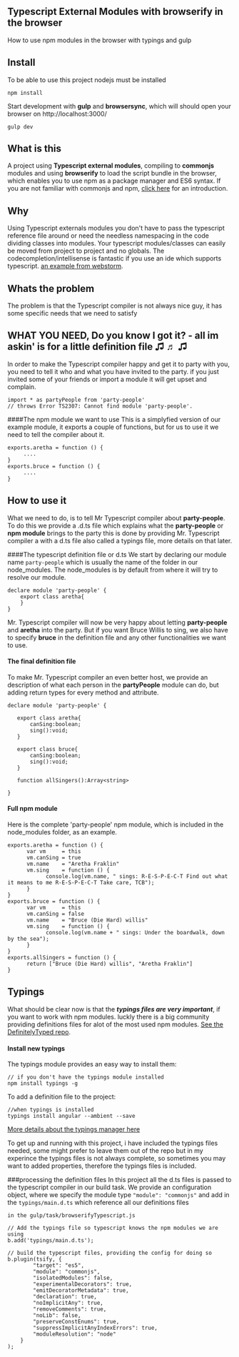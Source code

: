 ## Typescript External Modules with browserify in the browser
How to use npm modules in the browser with typings and gulp


## Install
To be able to use this project nodejs must be installed

    npm install


Start development with **gulp** and **browsersync**, which will should open your browser on http://localhost:3000/

    gulp dev


## What is this
A project using **Typescript external modules**, compiling to **commonjs** modules and using **browserify** to load the script bundle in the browser,
which enables you to use npm as a package manager and ES6 syntax.
If you are not familiar with commonjs and npm, [click here](https://egghead.io/lessons/nodejs-what-are-commonjs-modules) for an introduction.

## Why
Using Typescript externals modules you don't have to pass the typescript reference file around or need the needless namespacing in the code dividing classes into modules.
Your typescript modules/classes can easily be moved from project to project and no globals.
The codecompletion/intellisense is fantastic if you use an ide which supports typescript. [an example from webstorm](https://egghead.io/lessons/misc-webstorm-managing-imports).

## Whats the problem
The problem is that the Typescript compiler is not always nice guy, it has some specific needs that we need to satisfy


## WHAT YOU NEED, Do you know I got it? - all im askin' is for a little definition file ♫ ♬ ♫
In order to make the Typescript compiler happy and get it to party with you, you need to tell it who and what you have invited to the party.
if you just invited some of your friends or import a module it will get upset and complain.

    import * as partyPeople from 'party-people'
    // throws Error TS2307: Cannot find module 'party-people'.


####The npm module we want to use
This is a simplyfied version of our example module, it exports a couple of functions, but for us to use it we need to tell the compiler about it.


	exports.aretha = function () {
		 ....
	}
	exports.bruce = function () {
    	 ....
    }

## How to use it
What we need to do, is to tell Mr Typescript compiler about **party-people**.
To do this we provide a .d.ts file which explains what the **party-people** or **npm module** brings to the party
this is done by providing Mr. Typescript compiler a with a d.ts file also called a typings file, more details on that later.


####The typescript definition file or d.ts
We start by declaring our module name `party-people` which is usually the name of the folder in our node_modules.
The node_modules is by default from where it will try to resolve our module.

    declare module 'party-people' {
        export class aretha{
        }
	}

Mr. Typescript compiler will now be very happy about letting **party-people** and **aretha** into the party.
But if you want Bruce Willis to sing, we also have to specify **bruce** in the definition file and any other
functionalities we want to use.

#### The final definition file
To make Mr. Typescript compiler an even better host, we provide an description of what each person in the **partyPeople** module can do,
but adding return types for every method and attribute.

	declare module 'party-people' {

	   export class aretha{
	       canSing:boolean;
	       sing():void;
	   }

	   export class bruce{
	       canSing:boolean;
	       sing():void;
	   }

	   function allSingers():Array<string>

	}

#### Full npm module
Here is the complete 'party-people' npm module, which is included in the node_modules folder, as an example.

	exports.aretha = function () {
		  var vm     = this
		  vm.canSing = true
		  vm.name    = "Aretha Fraklin"
		  vm.sing    = function () {
				console.log(vm.name, " sings: R-E-S-P-E-C-T Find out what it means to me R-E-S-P-E-C-T Take care, TCB");
		  }
	}
	exports.bruce = function () {
		  var vm     = this
		  vm.canSing = false
		  vm.name    = "Bruce (Die Hard) willis"
		  vm.sing    = function () {
				console.log(vm.name + " sings: Under the boardwalk, down by the sea");
		  }
	}
	exports.allSingers = function () {
		  return ["Bruce (Die Hard) willis", "Aretha Fraklin"]
	}


## Typings
What should be clear now is that the ***typings files are very important***, if you want to work with npm modules.
luckly there is a big community providing definitions files for alot of the most used npm modules.
[See the DefinitelyTyped repo](https://github.com/DefinitelyTyped/DefinitelyTyped).

#### Install new typings
The typings module provides an easy way to install them:

    // if you don't have the typings module installed
    npm install typings -g

To add a definition file to the project:

	//when typings is installed
	typings install angular --ambient --save

[More details about the typings manager here](https://www.npmjs.com/package/typings)


To get up and running with this project, i have included the typings files needed, some might prefer to leave them out of the repo
but in my experince the typings files is not always complete, so sometimes you may want to added properties, therefore
the typings files is included.


###processing the definition files
In this project all the d.ts files is passed to the typescript compiler in our build task.
We provide an configuration object, where we specify the module type `"module": "commonjs"` and add in the `typings/main.d.ts` which reference all our definitions files

    in the gulp/task/browserifyTypescript.js

    // Add the typings file so typescript knows the npm modules we are using
    b.add('typings/main.d.ts');

    // build the typescript files, providing the config for doing so
    b.plugin(tsify, {
            "target": "es5",
            "module": "commonjs",
            "isolatedModules": false,
            "experimentalDecorators": true,
            "emitDecoratorMetadata": true,
            "declaration": true,
            "noImplicitAny": true,
            "removeComments": true,
            "noLib": false,
            "preserveConstEnums": true,
            "suppressImplicitAnyIndexErrors": true,
            "moduleResolution": "node"
        }
    );






